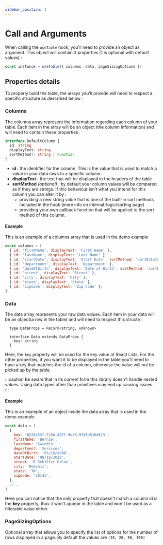 ```yaml
---
sidebar_position: 1
---
```


# Call and Arguments

When calling the `useTable` hook, you'll need to provide an object as argument. This object will contain 3 properties (1 is optional with default values) :

```typescript
const instance = useTable({ columns, data, pageSizingOptions })
```

## Properties details

To properly build the table, the arrays you'll provide will need to respect a specific structure as described below :

### Columns

The columns array represent the information regarding each column of your table. Each item in the array will be an object (the column information) and will need to contain these properties :

```typescript
interface DefaultColumn {
  id: string
  displayText: string
  sortMethod?: string | Function
}
```

- **id** : the identifier for the column. This is the value that is used to match a value in your data rows to a specific column.
- **displayText** : the text that will be displayed in the headers of the table
- **sortMethod** _(optional)_ : by default your column values will be compared as if they are strings. If this behaviour isn't what you intend for this column you can alter it by :
  - providing a new string value that is one of the built-in sort methods included in the hook (more info on internal-logic/sorting page)
  - providing your own callback function that will be applied to the sort method of this column.

#### Example

This is an example of a columns array that is used in the demo example

```js
const columns = [
  { id: 'firstName', displayText: 'First Name' },
  { id: 'lastName', displayText: 'Last Name' },
  { id: 'startDate', displayText: 'Start Date', sortMethod: 'sortDateISO' },
  { id: 'department', displayText: 'Department' },
  { id: 'dateOfBirth', displayText: 'Date of Birth', sortMethod: 'sortDateISO' },
  { id: 'street', displayText: 'Street' },
  { id: 'city', displayText: 'City' },
  { id: 'state', displayText: 'State' },
  { id: 'zipCode', displayText: 'Zip Code' },
]
```

### Data

The data array represents your raw data values. Each item in your data will be an object(a row in the table) and will need to respect this structe :

```typscript
  type DataProps = Record<string, unknown>

  interface Data extends DataProps {
    key: string
  }
```

Here, the `key` property will be used for the key value of React Lists. For the other properties, if you want it to be displayed in the table you'll need to have a key that matches the id of a column, otherwise the value will not be picked up by the table.

:::caution
Be aware that in its current form this library doesn't handle nested values. Using data types other than primitives may end up causing issues.
:::

#### Example

This is an example of an object inside the data array that is used in the demo example

```js
const data = [
  {
    key: '0224353f-726b-497f-9e46-97dfd516d673',
    firstName: 'Bernie',
    lastName: 'Swindin',
    department: 'Services',
    dateOfBirth: '03/10/1988',
    startDate: '08/18/2018',
    street: '6 Schiller Drive',
    city: 'Memphis',
    state: 'TN',
    zipCode: '38143',
  },
  // …
]
```

Here you can notice that the only property that doesn't match a column id is the **key** property, thus it won't appear in the table and won't be used as a filterable value either.

### PageSizingOptions

Optional array that allows you to specify the list of options for the number of rows displayed in a page.
By default the values are `[10, 20, 50, 100]`
